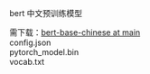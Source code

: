 bert 中文预训练模型

需下载：[bert-base-chinese at main](https://huggingface.co/bert-base-chinese/tree/main)                
config.json                
pytorch_model.bin                   
vocab.txt            
